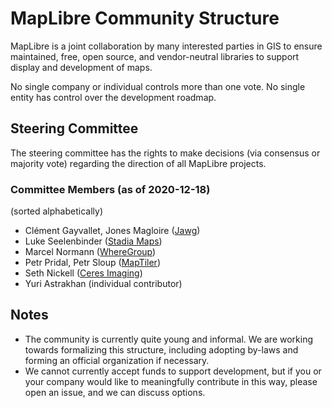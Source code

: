 # MapLibre Community Structure

MapLibre is a joint collaboration by many interested parties in GIS to ensure
maintained, free, open source, and vendor-neutral libraries to support display
and development of maps.

No single company or individual controls more than one vote. No single entity
has control over the development roadmap.

## Steering Committee

The steering committee has the rights to make decisions (via consensus or
majority vote) regarding the direction of all MapLibre projects.

### Committee Members (as of 2020-12-18)

(sorted alphabetically)

- Clément Gayvallet, Jones Magloire ([Jawg](https://jawg.io))
- Luke Seelenbinder ([Stadia Maps](https://stadiamaps.com/))
- Marcel Normann ([WhereGroup](https://wheregroup.com/))
- Petr Pridal, Petr Sloup ([MapTiler](https://maptiler.com/))
- Seth Nickell ([Ceres Imaging](https://www.ceresimaging.net))
- Yuri Astrakhan (individual contributor)

## Notes

- The community is currently quite young and informal. We are working towards
  formalizing this structure, including adopting by-laws and forming an
  official organization if necessary.
- We cannot currently accept funds to support development, but if you or your
  company would like to meaningfully contribute in this way, please open an
  issue, and we can discuss options.
